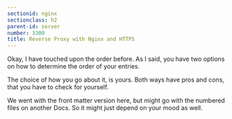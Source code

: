 ```yaml
---
sectionid: nginx
sectionclass: h2
parent-id: server
number: 3300
title: Reverse Proxy with Nginx and HTTPS
---
```


Okay, I have touched upon the order before. As I said, you have two options on how to determine the order of your entries.

The choice of how you go about it, is yours. Both ways have pros and cons, that you have to check for yourself.

We went with the front matter version here, but might go with the numbered files on another Docs. So it might just depend on your mood as well.

